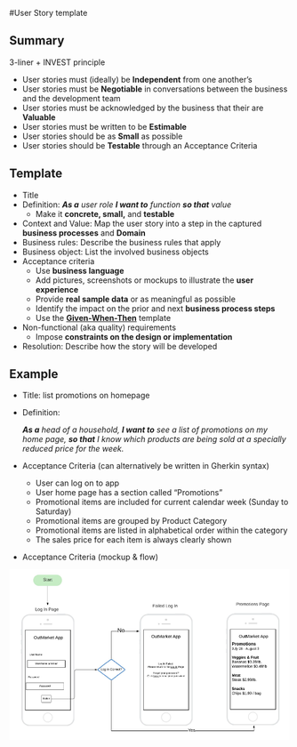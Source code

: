 #User Story template

## Summary
3-liner + INVEST principle
- User stories must (ideally) be **Independent** from
one another’s
- User stories must be **Negotiable** in conversations between the business and the development team
- User stories must be acknowledged by the business that their are **Valuable**
- User stories must be written to be **Estimable**
- User stories should be as **Small** as possible
- User stories should be **Testable** through an Acceptance Criteria

## Template

- Title
- Definition: _**As a** user role **I want to** function **so that** value_
    - Make it **concrete, small,** and **testable**
- Context and Value: Map the user story into a step in the captured **business processes** and **Domain**
- Business rules: Describe the business rules that apply
- Business object: List the involved business objects
- Acceptance criteria
    - Use **business language**
    - Add pictures, screenshots or mockups to illustrate the **user experience**
    - Provide **real sample data** or as meaningful as possible
    - Identify the impact on the prior and next **business process steps**
    - Use the [**Given-When-Then**](https://www.agilealliance.org/glossary/gwt) template
- Non-functional (aka quality) requirements
    - Impose **constraints on the design or implementation**
- Resolution: Describe how the story will be developed

## Example

- Title: list promotions on homepage
- Definition:

    _**As a** head of a household,
    **I want to** see a list of promotions on my home page,
    **so that** I know which products are being sold at a specially reduced price for the week._
- Acceptance Criteria (can alternatively be written in Gherkin syntax)
    - User can log on to app
    - User home page has a section called “Promotions”
    - Promotional items are included for current calendar week (Sunday to Saturday)
    - Promotional items are grouped by Product Category
    - Promotional items are listed in alphabetical order within the category
    - The sales price for each item is always clearly shown
- Acceptance Criteria (mockup & flow)

![mockup and flow screen sample](images\MockupAndFlow.png)
